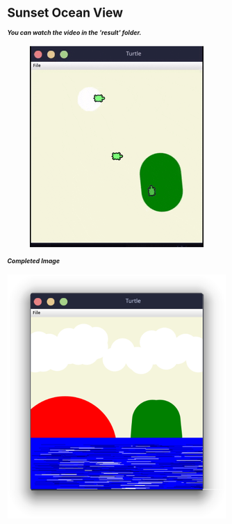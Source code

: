 # Sunset Ocean View

##### You can watch the video in the 'result' folder.

<p align="center">
  <img src="/result/view.gif" alt="Sunset Video">
</p>

##### Completed Image 

<p align="center">
  <img src="/result/photo.png" alt="Final Image">
</p>
